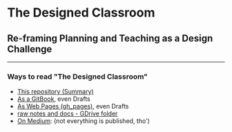 # The Designed Classroom
## Re-framing Planning and Teaching as a Design Challenge

___

### Ways to read "The Designed Classroom"
- [This repository \(Summary\)](SUMMARY.md)
- [As a GitBook](https://janzeteachesit.gitbooks.io/redefining-the-classroom/content/), even Drafts
- [As Web Pages \(gh_pages\)](https://janzeteachesit.github.io/redefining-the-classroom/), even Drafts
- [raw notes and docs - GDrive folder](https://drive.google.com/open?id=0BysMfTbvAUUVVGNtbDA0TG43OG8)
- [On Medium](https://medium.com/designed-classroom): (not everything is published, tho')
